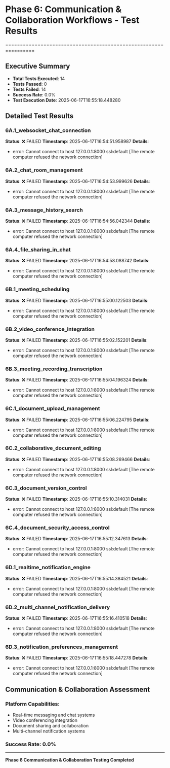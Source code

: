 
# Phase 6: Communication & Collaboration Workflows - Test Results
================================================================

## Executive Summary
- **Total Tests Executed**: 14
- **Tests Passed**: 0
- **Tests Failed**: 14
- **Success Rate**: 0.0%
- **Test Execution Date**: 2025-06-17T16:55:18.448280

## Detailed Test Results

### 6A.1_websocket_chat_connection
**Status**: ❌ FAILED
**Timestamp**: 2025-06-17T16:54:51.958987
**Details**:
- error: Cannot connect to host 127.0.0.1:8000 ssl:default [The remote computer refused the network connection]

### 6A.2_chat_room_management
**Status**: ❌ FAILED
**Timestamp**: 2025-06-17T16:54:53.999626
**Details**:
- error: Cannot connect to host 127.0.0.1:8000 ssl:default [The remote computer refused the network connection]

### 6A.3_message_history_search
**Status**: ❌ FAILED
**Timestamp**: 2025-06-17T16:54:56.042344
**Details**:
- error: Cannot connect to host 127.0.0.1:8000 ssl:default [The remote computer refused the network connection]

### 6A.4_file_sharing_in_chat
**Status**: ❌ FAILED
**Timestamp**: 2025-06-17T16:54:58.088742
**Details**:
- error: Cannot connect to host 127.0.0.1:8000 ssl:default [The remote computer refused the network connection]

### 6B.1_meeting_scheduling
**Status**: ❌ FAILED
**Timestamp**: 2025-06-17T16:55:00.122503
**Details**:
- error: Cannot connect to host 127.0.0.1:8000 ssl:default [The remote computer refused the network connection]

### 6B.2_video_conference_integration
**Status**: ❌ FAILED
**Timestamp**: 2025-06-17T16:55:02.152201
**Details**:
- error: Cannot connect to host 127.0.0.1:8000 ssl:default [The remote computer refused the network connection]

### 6B.3_meeting_recording_transcription
**Status**: ❌ FAILED
**Timestamp**: 2025-06-17T16:55:04.196324
**Details**:
- error: Cannot connect to host 127.0.0.1:8000 ssl:default [The remote computer refused the network connection]

### 6C.1_document_upload_management
**Status**: ❌ FAILED
**Timestamp**: 2025-06-17T16:55:06.224795
**Details**:
- error: Cannot connect to host 127.0.0.1:8000 ssl:default [The remote computer refused the network connection]

### 6C.2_collaborative_document_editing
**Status**: ❌ FAILED
**Timestamp**: 2025-06-17T16:55:08.269466
**Details**:
- error: Cannot connect to host 127.0.0.1:8000 ssl:default [The remote computer refused the network connection]

### 6C.3_document_version_control
**Status**: ❌ FAILED
**Timestamp**: 2025-06-17T16:55:10.314031
**Details**:
- error: Cannot connect to host 127.0.0.1:8000 ssl:default [The remote computer refused the network connection]

### 6C.4_document_security_access_control
**Status**: ❌ FAILED
**Timestamp**: 2025-06-17T16:55:12.347613
**Details**:
- error: Cannot connect to host 127.0.0.1:8000 ssl:default [The remote computer refused the network connection]

### 6D.1_realtime_notification_engine
**Status**: ❌ FAILED
**Timestamp**: 2025-06-17T16:55:14.384521
**Details**:
- error: Cannot connect to host 127.0.0.1:8000 ssl:default [The remote computer refused the network connection]

### 6D.2_multi_channel_notification_delivery
**Status**: ❌ FAILED
**Timestamp**: 2025-06-17T16:55:16.410518
**Details**:
- error: Cannot connect to host 127.0.0.1:8000 ssl:default [The remote computer refused the network connection]

### 6D.3_notification_preferences_management
**Status**: ❌ FAILED
**Timestamp**: 2025-06-17T16:55:18.447278
**Details**:
- error: Cannot connect to host 127.0.0.1:8000 ssl:default [The remote computer refused the network connection]


## Communication & Collaboration Assessment

### Platform Capabilities:
- Real-time messaging and chat systems
- Video conferencing integration
- Document sharing and collaboration
- Multi-channel notification systems

### Success Rate: 0.0%

---
**Phase 6 Communication & Collaboration Testing Completed**
